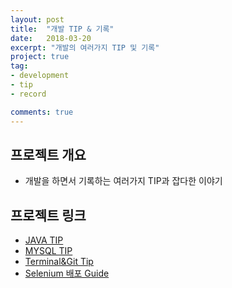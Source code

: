 ```yaml
---
layout: post
title:  "개발 TIP & 기록"
date:   2018-03-20
excerpt: "개발의 여러가지 TIP 및 기록"
project: true
tag:
- development
- tip
- record

comments: true
---
```


 
## 프로젝트 개요
* 개발을 하면서 기록하는 여러가지 TIP과 잡다한 이야기
     
## 프로젝트 링크
* [JAVA TIP](https://TaeBbong.github.io/JAVA-TIP-post)
* [MYSQL TIP](https://TaeBbong.github.io/MYSQL-TIP-post)
* [Terminal&Git Tip](https://TaeBbong.github.io/terminal-git-command-post)
* [Selenium 배포 Guide](https://TaeBbong.github.io/selenium-deploy-post)
